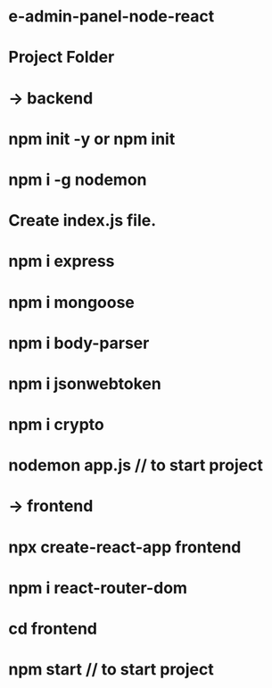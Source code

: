 # e-admin-panel-node-react

# Project Folder
# -> backend
# npm init -y or npm init
# npm i -g nodemon
# Create index.js file.
# npm i express
# npm i mongoose
# npm i body-parser
# npm i jsonwebtoken
# npm i crypto
# nodemon app.js  // to start project
# -> frontend
#  npx create-react-app frontend
#  npm i react-router-dom
#  cd frontend
#  npm start  // to start project
